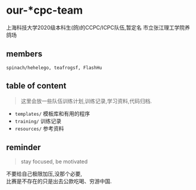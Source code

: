 # our-\*cpc-team
上海科技大学2020级本科生(鸽)的CCPC/ICPC队伍,暂定名 市立张江理工学院养鸽场

## members

`spinach/hehelego, teafrogsf, FlashHu`  


## table of content

> 这里会放一些队伍训练计划,训练记录,学习资料,代码归档.

- `templates/` 模板库和有用的程序
- `training/` 训练记录
- `resources/` 参考资料

## reminder

> stay focused, be motivated

不要给自己极限加压,没那个必要,  
比赛是不存在的只是出去公款吃喝、穷游中国.


